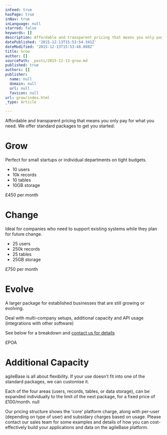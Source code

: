 ```yaml
---
inFeed: true
hasPage: true
inNav: true
inLanguage: null
starred: false
keywords: []
description: Affordable and transparent pricing that means you only pay for what you need.
datePublished: '2015-12-13T15:53:54.341Z'
dateModified: '2015-12-13T15:53:48.088Z'
title: Grow
author: []
sourcePath: _posts/2015-12-13-grow.md
published: true
authors: []
publisher:
  name: null
  domain: null
  url: null
  favicon: null
url: grow/index.html
_type: Article

---
```

Affordable and transparent pricing that means you only pay for what you need. We offer standard packages to get you started:

# Grow

Perfect for small startups or individual departments on tight budgets.

* 10 users
* 10k records
* 10 tables
* 10GB storage

£450 per month

# Change

Ideal for companies who need to support existing systems while they plan for future change.

* 25 users
* 250k records
* 25 tables
* 25GB storage

£750 per month

# Evolve

A larger package for established businesses that are still growing or evolving.

Deal with multi-company setups, additional capacity and API usage (integrations with other software)

See below for a breakdown and [contact us for details][0]

£POA

# Additional Capacity

agileBase is all about flexibility. If your use doesn't fit into one of the standard packages, we can customise it.

Each of the four areas (users, records, tables, or data storage), can be expanded individually to the limit of the next package, for a fixed price of £100/month.
null

Our pricing structure shows the 'core' platform charge, along with per-user (depending on type of user) and subsidary charges based on usage. Please contact our sales team for some examples and details of how you can cost-effectively build your applications and data on the agileBase platform. 

[][0]

[0]: http://www.agilebase.co.uk/contact.html